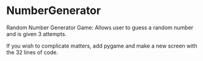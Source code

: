 # NumberGenerator
Random Number Generator Game: Allows user to guess a random number and is given 3 attempts.

If you wish to complicate matters, add pygame and make a new screen with the 32 lines of code.
